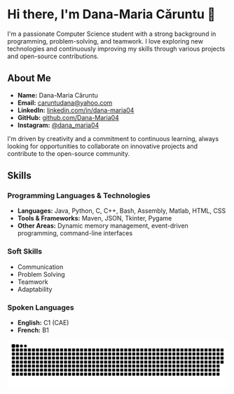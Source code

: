 # Hi there, I'm Dana-Maria Căruntu 👋

I'm a passionate Computer Science student with a strong background in programming, problem-solving, and teamwork. I love exploring new technologies and continuously improving my skills through various projects and open-source contributions.

## About Me
- **Name:** Dana-Maria Căruntu
- **Email:** [caruntudana@yahoo.com](mailto:caruntudana@yahoo.com)
- **LinkedIn:** [linkedin.com/in/dana-maria04](https://linkedin.com/in/dana-maria04)
- **GitHub:** [github.com/Dana-Maria04](https://github.com/Dana-Maria04)
- **Instagram:** [@dana_maria04](https://www.instagram.com/dana_maria04/)

I'm driven by creativity and a commitment to continuous learning, always looking for opportunities to collaborate on innovative projects and contribute to the open-source community.

## Skills

### Programming Languages & Technologies
- **Languages:** Java, Python, C, C++, Bash, Assembly, Matlab, HTML, CSS
- **Tools & Frameworks:** Maven, JSON, Tkinter, Pygame
- **Other Areas:** Dynamic memory management, event-driven programming, command-line interfaces

### Soft Skills
- Communication
- Problem Solving
- Teamwork
- Adaptability

### Spoken Languages
- **English:** C1 (CAE)
- **French:** B1

<picture>
  <source media="(prefers-color-scheme: dark)" srcset="https://raw.githubusercontent.com/LeoMavri/LeoMavri/output/github-snake-dark.svg" />
  <source media="(prefers-color-scheme: light)" srcset="https://raw.githubusercontent.com/LeoMavri/LeoMavri/output/github-snake.svg" />
  <img alt="github-snake" src="https://raw.githubusercontent.com/LeoMavri/LeoMavri/output/github-snake.svg" />
</picture>
